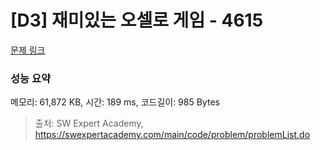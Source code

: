 # [D3] 재미있는 오셀로 게임 - 4615 

[문제 링크](https://swexpertacademy.com/main/code/problem/problemDetail.do?contestProbId=AWQmA4uK8ygDFAXj) 

### 성능 요약

메모리: 61,872 KB, 시간: 189 ms, 코드길이: 985 Bytes



> 출처: SW Expert Academy, https://swexpertacademy.com/main/code/problem/problemList.do